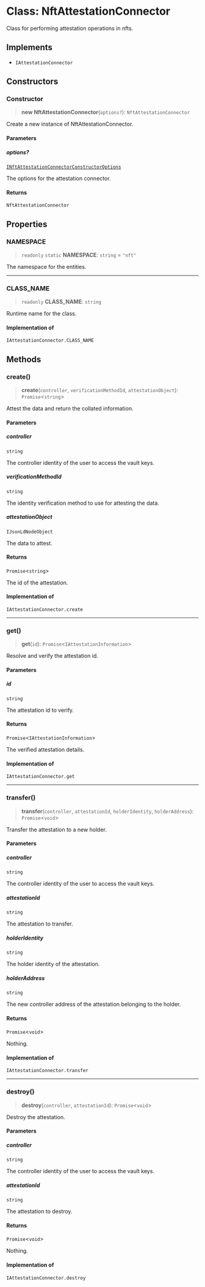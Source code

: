 # Class: NftAttestationConnector

Class for performing attestation operations in nfts.

## Implements

- `IAttestationConnector`

## Constructors

### Constructor

> **new NftAttestationConnector**(`options?`): `NftAttestationConnector`

Create a new instance of NftAttestationConnector.

#### Parameters

##### options?

[`INftAttestationConnectorConstructorOptions`](../interfaces/INftAttestationConnectorConstructorOptions.md)

The options for the attestation connector.

#### Returns

`NftAttestationConnector`

## Properties

### NAMESPACE

> `readonly` `static` **NAMESPACE**: `string` = `"nft"`

The namespace for the entities.

***

### CLASS\_NAME

> `readonly` **CLASS\_NAME**: `string`

Runtime name for the class.

#### Implementation of

`IAttestationConnector.CLASS_NAME`

## Methods

### create()

> **create**(`controller`, `verificationMethodId`, `attestationObject`): `Promise`\<`string`\>

Attest the data and return the collated information.

#### Parameters

##### controller

`string`

The controller identity of the user to access the vault keys.

##### verificationMethodId

`string`

The identity verification method to use for attesting the data.

##### attestationObject

`IJsonLdNodeObject`

The data to attest.

#### Returns

`Promise`\<`string`\>

The id of the attestation.

#### Implementation of

`IAttestationConnector.create`

***

### get()

> **get**(`id`): `Promise`\<`IAttestationInformation`\>

Resolve and verify the attestation id.

#### Parameters

##### id

`string`

The attestation id to verify.

#### Returns

`Promise`\<`IAttestationInformation`\>

The verified attestation details.

#### Implementation of

`IAttestationConnector.get`

***

### transfer()

> **transfer**(`controller`, `attestationId`, `holderIdentity`, `holderAddress`): `Promise`\<`void`\>

Transfer the attestation to a new holder.

#### Parameters

##### controller

`string`

The controller identity of the user to access the vault keys.

##### attestationId

`string`

The attestation to transfer.

##### holderIdentity

`string`

The holder identity of the attestation.

##### holderAddress

`string`

The new controller address of the attestation belonging to the holder.

#### Returns

`Promise`\<`void`\>

Nothing.

#### Implementation of

`IAttestationConnector.transfer`

***

### destroy()

> **destroy**(`controller`, `attestationId`): `Promise`\<`void`\>

Destroy the attestation.

#### Parameters

##### controller

`string`

The controller identity of the user to access the vault keys.

##### attestationId

`string`

The attestation to destroy.

#### Returns

`Promise`\<`void`\>

Nothing.

#### Implementation of

`IAttestationConnector.destroy`
